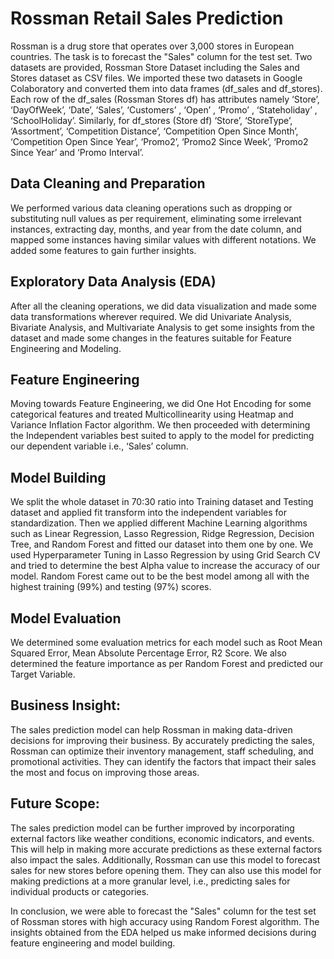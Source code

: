 # Rossman Retail Sales Prediction

Rossman is a drug store that operates over 3,000 stores in European countries. The task is to forecast the "Sales" column for the test set. Two datasets are provided, Rossman Store Dataset including the Sales and Stores dataset as CSV files. We imported these two datasets in Google Colaboratory and converted them into data frames (df_sales and df_stores). Each row of the df_sales (Rossman Stores df) has attributes namely ‘Store’, ‘DayOfWeek’, ‘Date’, ‘Sales’, ‘Customers’ , ‘Open’ , ‘Promo’ , ‘Stateholiday’ , ‘SchoolHoliday’. Similarly, for df_stores (Store df) ‘Store’, ‘StoreType’, ‘Assortment’, ‘Competition Distance’, ‘Competition Open Since Month’, ‘Competition Open Since Year’, ‘Promo2’, ‘Promo2 Since Week’, ‘Promo2 Since Year’ and ‘Promo Interval’.

## Data Cleaning and Preparation
We performed various data cleaning operations such as dropping or substituting null values as per requirement, eliminating some irrelevant instances, extracting day, months, and year from the date column, and mapped some instances having similar values with different notations. We added some features to gain further insights.

## Exploratory Data Analysis (EDA)
After all the cleaning operations, we did data visualization and made some data transformations wherever required. We did Univariate Analysis, Bivariate Analysis, and Multivariate Analysis to get some insights from the dataset and made some changes in the features suitable for Feature Engineering and Modeling.

## Feature Engineering
Moving towards Feature Engineering, we did One Hot Encoding for some categorical features and treated Multicollinearity using Heatmap and Variance Inflation Factor algorithm. We then proceeded with determining the Independent variables best suited to apply to the model for predicting our dependent variable i.e., ‘Sales’ column.

## Model Building
We split the whole dataset in 70:30 ratio into Training dataset and Testing dataset and applied fit transform into the independent variables for standardization. Then we applied different Machine Learning algorithms such as Linear Regression, Lasso Regression, Ridge Regression, Decision Tree, and Random Forest and fitted our dataset into them one by one. We used Hyperparameter Tuning in Lasso Regression by using Grid Search CV and tried to determine the best Alpha value to increase the accuracy of our model. Random Forest came out to be the best model among all with the highest training (99%) and testing (97%) scores.

## Model Evaluation
We determined some evaluation metrics for each model such as Root Mean Squared Error, Mean Absolute Percentage Error, R2 Score. We also determined the feature importance as per Random Forest and predicted our Target Variable.

## Business Insight:

The sales prediction model can help Rossman in making data-driven decisions for improving their business. By accurately predicting the sales, Rossman can optimize their inventory management, staff scheduling, and promotional activities. They can identify the factors that impact their sales the most and focus on improving those areas.

## Future Scope:

The sales prediction model can be further improved by incorporating external factors like weather conditions, economic indicators, and events. This will help in making more accurate predictions as these external factors also impact the sales. Additionally, Rossman can use this model to forecast sales for new stores before opening them. They can also use this model for making predictions at a more granular level, i.e., predicting sales for individual products or categories.

In conclusion, we were able to forecast the "Sales" column for the test set of Rossman stores with high accuracy using Random Forest algorithm. The insights obtained from the EDA helped us make informed decisions during feature engineering and model building.
